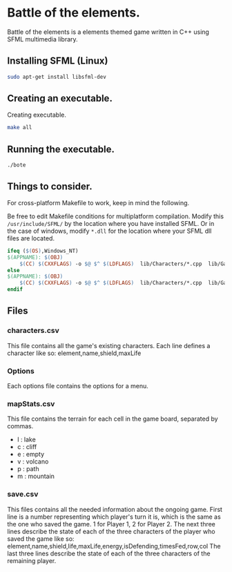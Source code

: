 # Battle of the elements.

Battle of the elements is a elements themed game written in C++ using SFML multimedia library.

## Installing SFML (Linux)

```bash
sudo apt-get install libsfml-dev
```
## Creating an executable.

Creating executable.
```bash
make all
```
## Running the executable.
```
./bote
```

## Things to consider.
For cross-platform Makefile to work, keep in mind the following.
 
Be free to edit Makefile conditions for multiplatform compilation. Modify this `/usr/include/SFML/` by the location where you have installed SFML. Or in the case of windows, modify `*.dll` for the location where your SFML dll files are located.

```Makefile
ifeq ($(OS),Windows_NT)
$(APPNAME): $(OBJ)
	$(CC) $(CXXFLAGS) -o $@ $^ $(LDFLAGS)  lib/Characters/*.cpp  lib/GameCells/*.cpp  lib/Window/*.cpp  src/utils/*.cpp  src/*.cpp  *.dll
else
$(APPNAME): $(OBJ)
	$(CC) $(CXXFLAGS) -o $@ $^ $(LDFLAGS)  lib/Characters/*.cpp  lib/GameCells/*.cpp  lib/Window/*.cpp  src/utils/*.cpp  src/*.cpp  -L/usr/include/SFML/ -lsfml-graphics -lsfml-window -lsfml-system
endif
```

## Files

### characters.csv

This file contains all the game's existing characters.
Each line defines a character like so:
element,name,shield,maxLife

### Options

Each options file contains the options for a menu.

### mapStats.csv

This file contains the terrain for each cell in the game board, separated by commas.

+ l : lake
+ c : cliff
+ e : empty
+ v : volcano
+ p : path
+ m : mountain

### save.csv

This files contains all the needed information about the ongoing game.
First line is a number representing which player's turn it is, which is the same as the one who saved the game. 1 for Player 1, 2 for Player 2.
The next three lines describe the state of each of the three characters of the player who saved the game like so:
element,name,shield,life,maxLife,energy,isDefending,timesFed,row,col
The last three lines describe the state of each of the three characters of the remaining player.
